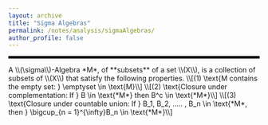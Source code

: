 ```yaml
---
layout: archive
title: "Sigma Algebras"
permalink: /notes/analysis/sigmaAlgebras/
author_profile: false
--- 
```

<hr style="border: 2px solid black;">
A \\(\sigma\\)-Algebra *M*, of **subsets** of a set \\(X\\), is a collection of subsets of \\(X\\) that satisfy the following properties.
\\[(1) \text{M contains the empty set: } \emptyset \in \text{M}\\]
\\[(2) \text{Closure under complementation: If } B \in \text{*M*} then B^c \in \text{*M*}\\]
\\[(3) \text{Closure under countable union: If } B_1, B_2, ..... , B_n \in \text{*M*, then } \bigcup_{n = 1}^{\infty}B_n \in \text{*M*}\\]  
